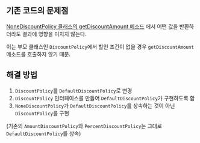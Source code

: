 ## 기존 코드의 문제점

[NoneDiscountPolicy 클래스의 getDiscountAmount 메소드](https://github.com/jisupark123/Object-OOP-From-Code/blob/main/Chapter02/src/step01/pricing/NoneDiscountPolicy.java)
에서 어떤 값을 반환하더라도 결과에 영향을 미치지 않는다.

이는 부모 클래스인 `DiscountPolicy`에서 할인 조건이 없을 경우 `getDiscountAmount` 메소드를 호출하지 않기 때문.

## 해결 방법

1. `DiscountPolicy`를 `DefaultDiscountPolicy`로 변경
2. `DiscountPolicy` 인터페이스를 만들어 `DefaultDiscountPolicy`가 구현하도록 함
3. `NoneDiscountPolicy`가 `DefaultDiscountPolicy`를 상속하는 것이 아닌 `DiscountPolicy`를 구현

(기존의 `AmountDiscountPolicy`와 `PercentDiscountPolicy`는 그대로 `DefaultDiscountPolicy`를 상속)
